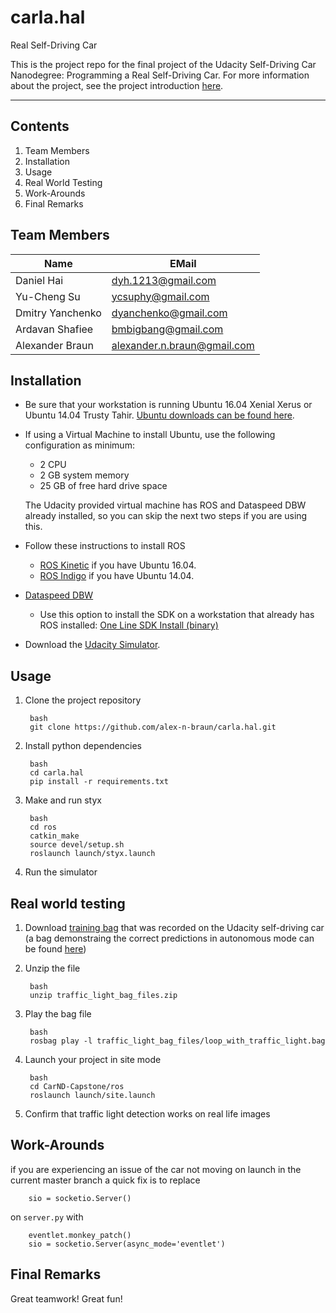# carla.hal

Real Self-Driving Car

This is the project repo for the final project of the Udacity Self-Driving Car Nanodegree: Programming a Real Self-Driving Car. For more information about the project, see the project introduction [here](https://classroom.udacity.com/nanodegrees/nd013/parts/6047fe34-d93c-4f50-8336-b70ef10cb4b2/modules/e1a23b06-329a-4684-a717-ad476f0d8dff/lessons/462c933d-9f24-42d3-8bdc-a08a5fc866e4/concepts/5ab4b122-83e6-436d-850f-9f4d26627fd9).

---

## Contents

1. Team Members
2. Installation
3. Usage
4. Real World Testing
5. Work-Arounds
6. Final Remarks

## Team Members

| Name             | EMail                       |
|------------------|-----------------------------|
| Daniel Hai       | dyh.1213@gmail.com          |
| Yu-Cheng Su      | ycsuphy@gmail.com           |
| Dmitry Yanchenko | dyanchenko@gmail.com        |
| Ardavan Shafiee  | bmbigbang@gmail.com         |
| Alexander Braun  | alexander.n.braun@gmail.com |

## Installation 

* Be sure that your workstation is running Ubuntu 16.04 Xenial Xerus or Ubuntu 14.04 Trusty Tahir. [Ubuntu downloads can be found here](https://www.ubuntu.com/download/desktop). 
* If using a Virtual Machine to install Ubuntu, use the following configuration as minimum:
  * 2 CPU
  * 2 GB system memory
  * 25 GB of free hard drive space
  
  The Udacity provided virtual machine has ROS and Dataspeed DBW already installed, so you can skip the next two steps if you are using this.

* Follow these instructions to install ROS
  * [ROS Kinetic](http://wiki.ros.org/kinetic/Installation/Ubuntu) if you have Ubuntu 16.04.
  * [ROS Indigo](http://wiki.ros.org/indigo/Installation/Ubuntu) if you have Ubuntu 14.04.
* [Dataspeed DBW](https://bitbucket.org/DataspeedInc/dbw_mkz_ros)
  * Use this option to install the SDK on a workstation that already has ROS installed: [One Line SDK Install (binary)](https://bitbucket.org/DataspeedInc/dbw_mkz_ros/src/81e63fcc335d7b64139d7482017d6a97b405e250/ROS_SETUP.md?fileviewer=file-view-default)
* Download the [Udacity Simulator](https://github.com/udacity/CarND-Capstone/releases/tag/v1.2).

## Usage

1. Clone the project repository

        bash 
        git clone https://github.com/alex-n-braun/carla.hal.git


2. Install python dependencies

        bash
        cd carla.hal
        pip install -r requirements.txt

3. Make and run styx

        bash
        cd ros
        catkin_make
        source devel/setup.sh
        roslaunch launch/styx.launch
        
4. Run the simulator

## Real world testing
1. Download [training bag](https://drive.google.com/file/d/0B2_h37bMVw3iYkdJTlRSUlJIamM/view?usp=sharing) that was recorded on the Udacity self-driving car (a bag demonstraing the correct predictions in autonomous mode can be found [here](https://drive.google.com/open?id=0B2_h37bMVw3iT0ZEdlF4N01QbHc)) 
2. Unzip the file

        bash
        unzip traffic_light_bag_files.zip
        
3. Play the bag file

        bash
        rosbag play -l traffic_light_bag_files/loop_with_traffic_light.bag
        
4. Launch your project in site mode

        bash
        cd CarND-Capstone/ros
        roslaunch launch/site.launch
        
5. Confirm that traffic light detection works on real life images


## Work-Arounds

if you are experiencing an issue of the car not moving on launch in the current master branch a quick fix is to replace

        sio = socketio.Server()

on `server.py` with 

        eventlet.monkey_patch()
        sio = socketio.Server(async_mode='eventlet')
        
## Final Remarks

Great teamwork! Great fun!







